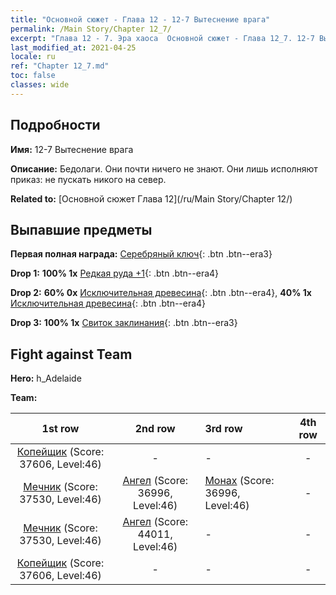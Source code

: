```yaml
---
title: "Основной сюжет - Глава 12 - 12-7 Вытеснение врага"
permalink: /Main Story/Chapter 12_7/
excerpt: "Глава 12 - 7. Эра хаоса  Основной сюжет - Глава 12_7. 12-7 Вытеснение врага"
last_modified_at: 2021-04-25
locale: ru
ref: "Chapter 12_7.md"
toc: false
classes: wide
---
```


## Подробности

 **Имя:** 12-7 Вытеснение врага

 **Описание:** Бедолаги. Они почти ничего не знают. Они лишь исполняют приказ: не пускать никого на север.

 **Related to:** [Основной сюжет Глава 12](/ru/Main Story/Chapter 12/)

## Выпавшие предметы

 **Первая полная награда:** [Серебряный ключ](/ItemsRU/con_693/){: .btn .btn--era3}

 **Drop 1:** **100% 1x** [Редкая руда +1](/ItemsRU/mat_40/){: .btn .btn--era4}

 **Drop 2:** **60% 0x** [Исключительная древесина](/ItemsRU/mat_34/){: .btn .btn--era4}, **40% 1x** [Исключительная древесина](/ItemsRU/mat_34/){: .btn .btn--era4}

 **Drop 3:** **100% 1x** [Свиток заклинания](/ItemsRU/con_694/){: .btn .btn--era3}


## Fight against Team
 **Hero:** h_Adelaide

 **Team:**


  | 1st row | 2nd row | 3rd row | 4th row |
  |:----:|:----:|:----|:----:|
  | [Копейщик](/ru/units/Pikeman/) (Score: 37606, Level:46)  | - | - | - |
  | [Мечник](/ru/units/Swordsman/) (Score: 37530, Level:46)  | [Ангел](/ru/units/Angel/) (Score: 36996, Level:46)  | [Монах](/ru/units/Monk/) (Score: 36996, Level:46)  | - |
  | [Мечник](/ru/units/Swordsman/) (Score: 37530, Level:46)  | [Ангел](/ru/units/Angel/) (Score: 44011, Level:46)  | - | - |
  | [Копейщик](/ru/units/Pikeman/) (Score: 37606, Level:46)  | - | - | - |


